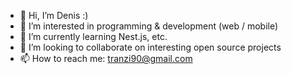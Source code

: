 - 👋 Hi, I’m Denis :)
- 👀 I’m interested in programming & development (web / mobile)
- 🌱 I’m currently learning Nest.js, etc.
- 💞️ I’m looking to collaborate on interesting open source projects
- 📫 How to reach me: tranzi90@gmail.com

<!---
tranzi90/tranzi90 is a ✨ special ✨ repository because its `README.md` (this file) appears on your GitHub profile.
You can click the Preview link to take a look at your changes.
--->
